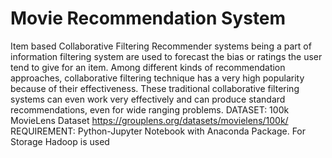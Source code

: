# Movie Recommendation System
Item based Collaborative Filtering
Recommender systems being a part of information filtering system are used to forecast the bias or ratings the user tend to give for an item. Among different kinds of recommendation approaches, collaborative filtering technique has a very high popularity because of their effectiveness. These traditional collaborative filtering systems can even work very effectively and can produce standard recommendations, even for wide ranging problems.
DATASET: 100k MovieLens Dataset https://grouplens.org/datasets/movielens/100k/
REQUIREMENT: Python-Jupyter Notebook with Anaconda Package.
 For Storage Hadoop is used

